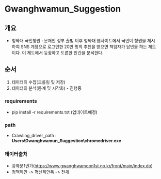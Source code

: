 # Gwanghwamun_Suggestion
## 개요
* 청와대 국민청원 :  문재인 정부 출범 이후 청와대 웹사이트에서 국민이 청원을 제시하여 SNS 계정으로 로그인한 20만 명의 추천을 받으면 책임자가 답변을 하는 제도이다. 이 제도에서 등장하고 토론한 안건을 분석한다.

## 순서
1. 데이터의 수집(크롤링 및 저장)
2. 데이터의 분석(통계 및 시각화) - 진행중

### requirements
* pip install -r requirements.txt (업데이트예정)

### path
* Crawling_driver_path : __Users\Gwanghwamun_Suggestion\chromedriver.exe__

### 데이터출처
* 광화문1번가(https://www.gwanghwamoon1st.go.kr/front/main/index.do)
* 정책제안 -> 혁신제안톡 -> 전체
